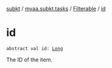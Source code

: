 [subkt](../../index.md) / [myaa.subkt.tasks](../index.md) / [Filterable](index.md) / [id](./id.md)

# id

`abstract val id: `[`Long`](https://kotlinlang.org/api/latest/jvm/stdlib/kotlin/-long/index.html)

The ID of the item.

